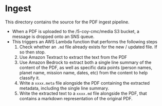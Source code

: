 # Ingest

This directory contains the source for the PDF ingest pipeline.

* When a PDF is uploaded to the /5-coy-cmc/media S3 bucket, a message is dropped onto
  an SNS queue.
* This triggers an AWS Lambda function that performs the following steps
  1. Check whether an `.md` file already exists for the new / updated file.
     If so then stop.
  2. Use Amazon Textract to extract the text from the PDF
  3. Use Amazon Bedrock to extract both a single line summary of the content of the PDF, as
     well as specific data points (person names, planet name, mission name, dates, etc)
     from the content to help classify it.
  4. Write a `xxxx.meta` file alongside the PDF containing the extracted metadata,
     including the single line summary.
  5. Write the extracted text to a `xxxx.md` file alongside the PDF, that contains a markdown
     representation of the original PDF.